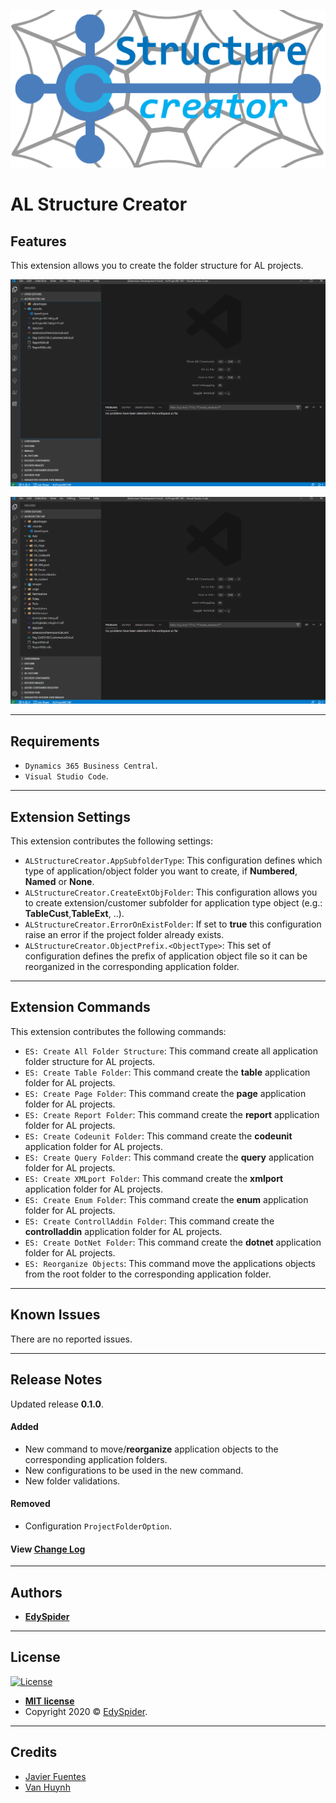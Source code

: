 ![Banner](images/banner.png)

# AL Structure Creator

## Features

This extension allows you to create the folder structure for AL projects.

![ALStructureCreator-CreateStructure](images/ES-AL-SC_CreateStructure.gif)

![ALStructureCreator-ReorganizeObjects](images/ES-AL-SC__Reorganize.gif)

---

## Requirements

* `Dynamics 365 Business Central`.
* `Visual Studio Code`.

---

## Extension Settings

This extension contributes the following settings:

* `ALStructureCreator.AppSubfolderType`: This configuration defines which type of application/object folder you want to create, if **Numbered**, **Named** or **None**.
* `ALStructureCreator.CreateExtObjFolder`: This configuration allows you to create extension/customer subfolder for application type object (e.g.: **TableCust**,**TableExt**, ..).
* `ALStructureCreator.ErrorOnExistFolder`: If set to **true** this configuration raise an error if the project folder already exists.
* `ALStructureCreator.ObjectPrefix.<ObjectType>`: This set of configuration defines the prefix of application object file so it can be reorganized in the corresponding application folder.

---

## Extension Commands

This extension contributes the following commands:

* `ES: Create All Folder Structure`: This command create all application folder structure for AL projects.
* `ES: Create Table Folder`: This command create the **table** application folder for AL projects.
* `ES: Create Page Folder`: This command create the **page** application folder for AL projects.
* `ES: Create Report Folder`: This command create the **report** application folder for AL projects.
* `ES: Create Codeunit Folder`: This command create the **codeunit** application folder for AL projects.
* `ES: Create Query Folder`: This command create the **query** application folder for AL projects.
* `ES: Create XMLport Folder`: This command create the **xmlport** application folder for AL projects.
* `ES: Create Enum Folder`: This command create the **enum** application folder for AL projects.
* `ES: Create ControllAddin Folder`: This command create the **controlladdin** application folder for AL projects.
* `ES: Create DotNet Folder`: This command create the **dotnet** application folder for AL projects.
* `ES: Reorganize Objects`: This command move the applications objects from the root folder to the corresponding application folder.

---

## Known Issues

There are no reported issues.

---

## Release Notes

Updated release **0.1.0**.

#### Added
- New command to move/**reorganize** application objects to the corresponding application folders.
- New configurations to be used in the new command.
- New folder validations.

#### Removed
- Configuration `ProjectFolderOption`.


#### View [Change Log](https://github.com/edyspider/ALStructureCreator/blob/master/CHANGELOG.md)

-----------------------------------------------------------------------------------------------------------

## Authors

* [**EdySpider**](https://github.com/edyspider/)

---

## License

[![License](https://img.shields.io/:license-mit-blue.svg?style=flat-square)](http://badges.mit-license.org)

- **[MIT license](https://github.com/edyspider/ALStructureCreator/blob/master/LICENSE)**
- Copyright 2020 &copy; <a href="https://github.com/edyspider" target="_blank">EdySpider</a>.

---

## Credits

* [Javier Fuentes](https://github.com/Microsoft/AL/issues/4224#issuecomment-439719319)
* [Van Huynh](https://itnext.io/how-to-make-a-visual-studio-code-extension-77085dce7d82)
